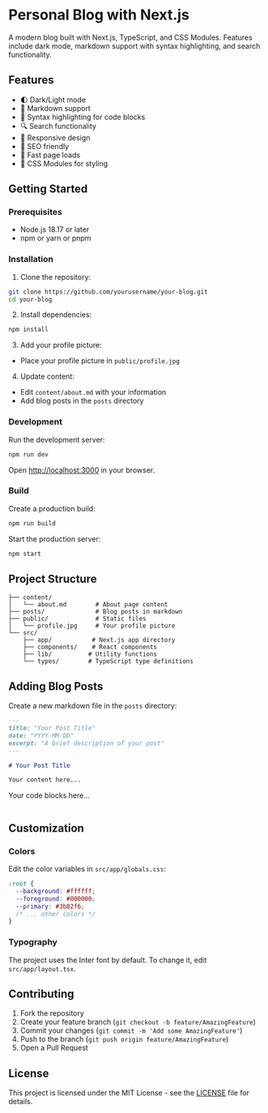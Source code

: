 # Personal Blog with Next.js

A modern blog built with Next.js, TypeScript, and CSS Modules. Features include dark mode, markdown support with syntax highlighting, and search functionality.

## Features

- 🌓 Dark/Light mode
- 📝 Markdown support
- 🎨 Syntax highlighting for code blocks
- 🔍 Search functionality
- 📱 Responsive design
- 🎯 SEO friendly
- 🚀 Fast page loads
- 💅 CSS Modules for styling

## Getting Started

### Prerequisites

- Node.js 18.17 or later
- npm or yarn or pnpm

### Installation

1. Clone the repository:

```bash
git clone https://github.com/yourusername/your-blog.git
cd your-blog
```

2. Install dependencies:

```bash
npm install
```

3. Add your profile picture:

- Place your profile picture in `public/profile.jpg`

4. Update content:

- Edit `content/about.md` with your information
- Add blog posts in the `posts` directory

### Development

Run the development server:

```bash
npm run dev
```

Open [http://localhost:3000](http://localhost:3000) in your browser.

### Build

Create a production build:

```bash
npm run build
```

Start the production server:

```bash
npm start
```

## Project Structure

```
├── content/
│   └── about.md        # About page content
├── posts/              # Blog posts in markdown
├── public/             # Static files
│   └── profile.jpg     # Your profile picture
└── src/
    ├── app/           # Next.js app directory
    ├── components/    # React components
    ├── lib/          # Utility functions
    └── types/        # TypeScript type definitions
```

## Adding Blog Posts

Create a new markdown file in the `posts` directory:

```markdown
---
title: "Your Post Title"
date: "YYYY-MM-DD"
excerpt: "A brief description of your post"
---

# Your Post Title

Your content here...
```

Your code blocks here...

```

```

## Customization

### Colors

Edit the color variables in `src/app/globals.css`:

```css
:root {
  --background: #ffffff;
  --foreground: #000000;
  --primary: #3b82f6;
  /* ... other colors */
}
```

### Typography

The project uses the Inter font by default. To change it, edit `src/app/layout.tsx`.

## Contributing

1. Fork the repository
2. Create your feature branch (`git checkout -b feature/AmazingFeature`)
3. Commit your changes (`git commit -m 'Add some AmazingFeature'`)
4. Push to the branch (`git push origin feature/AmazingFeature`)
5. Open a Pull Request

## License

This project is licensed under the MIT License - see the [LICENSE](LICENSE) file for details.
